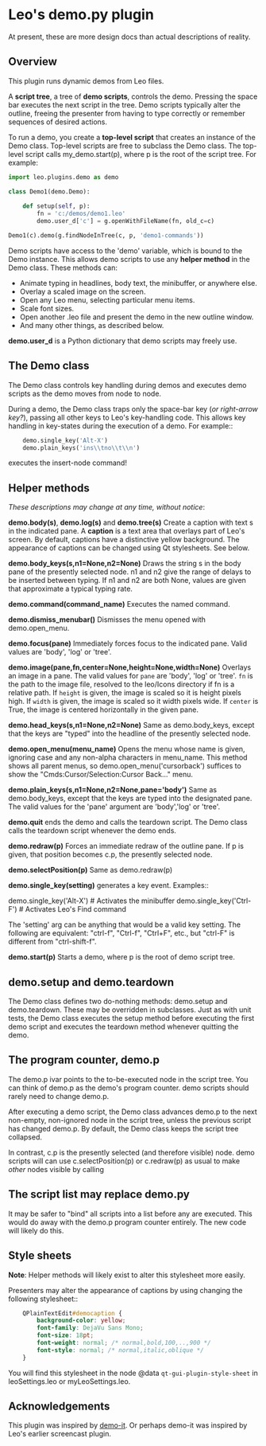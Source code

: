 
# Leo's demo.py plugin

At present, these are more design docs than actual descriptions of reality.

## Overview

This plugin runs dynamic demos from Leo files.

A **script tree**, a tree of **demo scripts**, controls the demo. Pressing the space bar executes the next script in the tree. Demo scripts typically alter the outline, freeing the presenter from having to type correctly or remember sequences of desired actions. 

To run a demo, you create a **top-level script** that creates an instance of the Demo class. Top-level scripts are free to subclass the Demo class. The top-level script calls my_demo.start(p), where p is the root of the script tree. For example:

```python
import leo.plugins.demo as demo

class Demo1(demo.Demo):
    
    def setup(self, p):
        fn = 'c:/demos/demo1.leo'
        demo.user_d['c'] = g.openWithFileName(fn, old_c=c)

Demo1(c).demo(g.findNodeInTree(c, p, 'demo1-commands'))
```

Demo scripts have access to the 'demo' variable, which is bound to the Demo instance. This allows demo scripts to use any **helper method** in the Demo class. These methods can:

- Animate typing in headlines, body text, the minibuffer, or anywhere else.
- Overlay a scaled image on the screen.
- Open any Leo menu, selecting particular menu items.
- Scale font sizes.
- Open another .leo file and present the demo in the new outline window.
- And many other things, as described below.

**demo.user_d** is a Python dictionary that demo scripts may freely use.

## The Demo class

The Demo class controls key handling during demos and executes demo scripts as the demo moves from node to node.

During a demo, the Demo class traps only the space-bar key (*or right-arrow key?*), passing all other keys to Leo's key-handling code. This allows key handling in key-states during the execution of a demo. For example::

```python
    demo.single_key('Alt-X')
    demo.plain_keys('ins\\tno\\t\\n')
```

executes the insert-node command!

## Helper methods

*These descriptions may change at any time, without notice*:

**demo.body(s)**, **demo.log(s)** and **demo.tree(s)** Create a caption with text s in the indicated pane. A **caption** is a text area that overlays part of Leo's screen. By default, captions have a distinctive yellow background. The appearance of captions can be changed using Qt stylesheets. See below.

**demo.body_keys(s,n1=None,n2=None)** Draws the string s in the body pane of
the presently selected node. n1 and n2 give the range of delays to be
inserted between typing. If n1 and n2 are both None, values are given that
approximate a typical typing rate.

**demo.command(command_name)** Executes the named command.

**demo.dismiss_menubar()** Dismisses the menu opened with demo.open_menu.

**demo.focus(pane)** Immediately forces focus to the indicated pane. Valid values are 'body', 'log' or 'tree'.

**demo.image(pane,fn,center=None,height=None,width=None)** Overlays an image in a pane. The valid values for `pane` are 'body', 'log' or 'tree'. `fn` is the path to the image file, resolved to the leo/Icons directory if fn is a relative path. If `height` is given, the image is scaled so it is height pixels high. If `width` is given, the image is scaled so it width pixels wide. If `center` is True, the image is centered horizontally in the given pane.

**demo.head_keys(s,n1=None,n2=None)** Same as demo.body_keys, except that the
keys are "typed" into the headline of the presently selected node.

**demo.open_menu(menu_name)** Opens the menu whose name is given, ignoring case and any non-alpha characters in menu_name. This method shows all parent menus, so demo.open_menu('cursorback') suffices to show the "Cmds\:Cursor/Selection\:Cursor Back..." menu.

**demo.plain_keys(s,n1=None,n2=None,pane='body')** Same as demo.body_keys, except that the keys are typed into the designated pane. The valid values for the 'pane' argument are 'body','log' or 'tree'.

**demo.quit** ends the demo and calls the teardown script. The Demo class calls the teardown script whenever the demo ends.

**demo.redraw(p)** Forces an immediate redraw of the outline pane. If p is
given, that position becomes c.p, the presently selected node.

**demo.selectPosition(p)** Same as demo.redraw(p)

**demo.single_key(setting)** generates a key event. Examples::

   demo.single_key('Alt-X') # Activates the minibuffer
   demo.single_key('Ctrl-F') # Activates Leo's Find command

The 'setting' arg can be anything that would be a valid key setting. The following are equivalent: "ctrl-f", "Ctrl-f", "Ctrl+F", etc., but "ctrl-F" is different from "ctrl-shift-f".

**demo.start(p)** Starts a demo, where p is the root of demo script tree.

## demo.setup and demo.teardown

The Demo class defines two do-nothing methods: demo.setup and demo.teardown. These may be overridden in subclasses. Just as with unit tests, the Demo class executes the setup method before executing the first demo script and executes the teardown method whenever quitting the demo.

## The program counter, demo.p

The demo.p ivar points to the to-be-executed node in the script tree. You can think of demo.p as the demo's program counter. demo scripts should rarely need to change demo.p.

After executing a demo script, the Demo class advances demo.p to the next non-empty, non-ignored node in the script tree, unless the previous script has changed demo.p. By default, the Demo class keeps the script tree collapsed.

In contrast, c.p is the presently selected (and therefore visible) node. demo scripts will can use c.selectPosition(p) or c.redraw(p) as usual to make *other* nodes visible by calling 

## The script list may replace demo.py

It may be safer to "bind" all scripts into a list before any are executed.  This would do away with the demo.p program counter entirely.  The new code will likely do this.

## Style sheets

**Note**: Helper methods will likely exist to alter this stylesheet more easily.

Presenters may alter the appearance of captions by using changing the
following stylesheet::

```css
    QPlainTextEdit#democaption {
        background-color: yellow;
        font-family: DejaVu Sans Mono;
        font-size: 18pt;
        font-weight: normal; /* normal,bold,100,..,900 */
        font-style: normal; /* normal,italic,oblique */
    }
```

You will find this stylesheet in the node @data
``qt-gui-plugin-style-sheet`` in leoSettings.leo or myLeoSettings.leo.

## Acknowledgements

This plugin was inspired by [demo-it](https://github.com/howardabrams/demo-it/blob/master/demo-it.org). Or perhaps demo-it was inspired by Leo's earlier screencast plugin.

